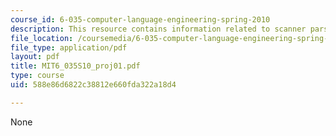 ```yaml
---
course_id: 6-035-computer-language-engineering-spring-2010
description: This resource contains information related to scanner parser project.
file_location: /coursemedia/6-035-computer-language-engineering-spring-2010/588e86d6822c38812e660fda322a18d4_MIT6_035S10_proj01.pdf
file_type: application/pdf
layout: pdf
title: MIT6_035S10_proj01.pdf
type: course
uid: 588e86d6822c38812e660fda322a18d4

---
```

None